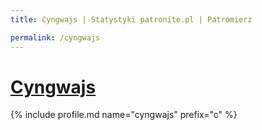 ```yaml
---
title: Cyngwajs | Statystyki patronite.pl | Patromierz

permalink: /cyngwajs
---
```


# [Cyngwajs](https://patronite.pl/cyngwajs)

{% include profile.md name="cyngwajs" prefix="c" %}
